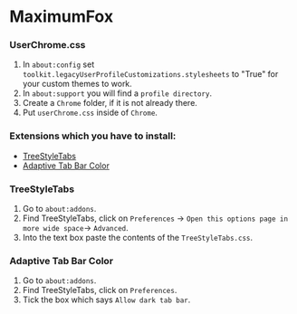 # MaximumFox


### UserChrome.css
1. In `about:config` set `toolkit.legacyUserProfileCustomizations.stylesheets` to "True" for your custom themes to work.
2. In `about:support` you will find a `profile directory`.
3. Create a `Chrome` folder, if it is not already there.
4. Put `userChrome.css` inside of `Chrome`.


### Extensions which you have to install:
- [TreeStyleTabs](https://addons.mozilla.org/en-US/firefox/addon/tree-style-tab/)
- [Adaptive Tab Bar Color](https://addons.mozilla.org/en-US/firefox/addon/adaptive-tab-bar-colour/)


### TreeStyleTabs
1. Go to `about:addons`.
2. Find TreeStyleTabs, click on `Preferences` -> `Open this options page in more wide space`-> `Advanced`.
3. Into the text box paste the contents of the `TreeStyleTabs.css`.

### Adaptive Tab Bar Color
1. Go to `about:addons`.
2. Find TreeStyleTabs, click on `Preferences`.
3. Tick the box which says `Allow dark tab bar`.
